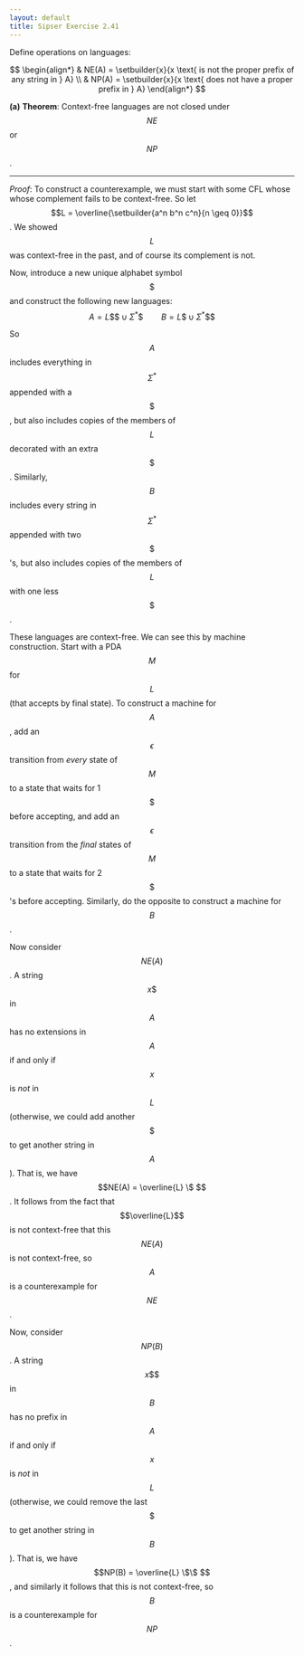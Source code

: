 ```yaml
---
layout: default
title: Sipser Exercise 2.41
---
```



Define operations on languages:

$$
\begin{align*}
& NE(A) = \setbuilder{x}{x \text{ is not the proper prefix of any string in } A} \\
& NP(A) = \setbuilder{x}{x \text{ does not have a proper prefix in } A}
\end{align*}
$$

**(a)** **Theorem**: Context-free languages are not closed under $$NE$$ or $$NP$$.

----

*Proof*:
To construct a counterexample, we must start with some CFL whose whose complement fails to be context-free.
So let $$L = \overline{\setbuilder{a^n b^n c^n}{n \geq 0}}$$.
We showed $$L$$ was context-free in the past, and of course its complement is not.



Now, introduce a new unique alphabet symbol $$ \$ $$ and construct the following new languages:
$$
A = L \$\$ \cup \Sigma^* \$ \qquad B = L \$ \cup \Sigma^* \$ \$
$$

So $$A$$ includes everything in $$\Sigma^*$$ appended with a $$ \$ $$, but also includes copies of the members of $$L$$ decorated with an extra $$ \$ $$.
Similarly, $$B$$ includes every string in $$\Sigma^*$$ appended with two $$ \$ $$'s, but also includes copies of the members of $$L$$ with one less $$ \$ $$.


These languages are context-free.
We can see this by machine construction.
Start with a PDA $$M$$ for $$L$$ (that accepts by final state).
To construct a machine for $$A$$, add an $$\epsilon$$ transition from *every* state of $$M$$ to a state that waits for 1 $$ \$ $$ before accepting, and add an $$\epsilon$$ transition from the *final* states of $$M$$ to a state that waits for 2 $$ \$ $$'s before accepting.
Similarly, do the opposite to construct a machine for $$B$$.



Now consider $$NE(A)$$.
A string $$ x \$ $$ in $$A$$ has no extensions in $$A$$ if and only if $$x$$ is *not* in $$L$$ (otherwise, we could add another $$ \$ $$ to get another string in $$A$$).
That is, we have $$NE(A) = \overline{L} \$ $$.
It follows from the fact that $$\overline{L}$$ is not context-free that this $$NE(A)$$ is not context-free, so $$A$$ is a counterexample for $$NE$$.



Now, consider $$NP(B)$$.
A string $$ x \$\$ $$ in $$B$$ has no prefix in $$A$$ if and only if $$x$$ is *not* in $$L$$ (otherwise, we could remove the last $$ \$ $$ to get another string in $$B$$).
That is, we have $$NP(B) = \overline{L} \$\$ $$, and similarly it follows that this is not context-free, so $$B$$ is a counterexample for $$NP$$.
